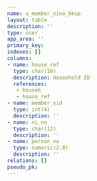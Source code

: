 ```yaml
---
name: u_member_nino_bkup
layout: table
description: ''
type: user
app_area: ''
primary_key: 
indexes: []
columns:
- name: house_ref
  type: char(10)
  description: Household ID
  references:
   - househ
   - house_ref
- name: member_sid
  type: int(4)
  description: ''
- name: ni_no
  type: char(12)
  description: ''
- name: person_no
  type: numeric(2,0)
  description: ''
relations: []
pseudo_pk: 
---
```


